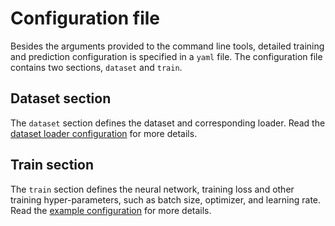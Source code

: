 # Configuration file

Besides the arguments provided to the command line tools, detailed training and
prediction configuration is specified in a `yaml` file. The configuration file contains
two sections, `dataset` and `train`.

## Dataset section

The `dataset` section defines the dataset and corresponding loader. Read the
[dataset loader configuration](doc_data_loader.md) for more details.

## Train section

The `train` section defines the neural network, training loss and other training
hyper-parameters, such as batch size, optimizer, and learning rate. Read the
[example configuration](https://github.com/DeepRegNet/DeepReg/blob/master/deepreg/config/unpaired_labeled_ddf.yaml)
for more details.
